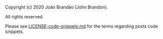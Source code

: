 Copyright (c) 2020 João Brandão (John Brandon).

All rights reserved.

Please see [LICENSE-code-snippets.md](LICENSE-code-snippets.md) for the terms regarding posts code snippets.
